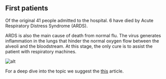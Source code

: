 ## First patients

Of the original 41 people admitted to the hospital. 6 have died by Acute Respiratory Distress Syndrome (ARDS).

ARDS is also the main cause of death from normal flu. 
The virus generates inflammation in the lungs that hinder the normal oxygen flow between the alveoli and the bloodstream. At this stage, the only cure is to assist the patient with respiratory machines.


![alt](https://cdn.britannica.com/s:700x500/04/100104-050-9C3C04EB/Emphysema-walls-alveoli-oxygen-intake-loss-lungs.jpg)

For a deep dive into the topic we suggest the [this](https://www.nejm.org/doi/10.1056/NEJM200005043421801?url_ver=Z39.88-2003&rfr_id=ori%3Arid%3Acrossref.org&rfr_dat=cr_pub%3Dwww.ncbi.nlm.nih.gov) article. 
